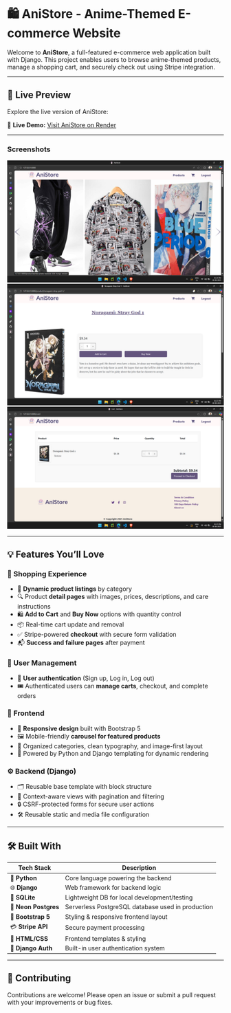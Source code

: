 # 🛍️ AniStore - Anime-Themed E-commerce Website

Welcome to **AniStore**, a full-featured e-commerce web application built with Django. This project enables users to browse anime-themed products, manage a shopping cart, and securely check out using Stripe integration.

---

## 📸 Live Preview

Explore the live version of AniStore:

🔗 **Live Demo:** [Visit AniStore on Render](https://your-anistore-url.onrender.com)

---

### Screenshots

![Home Page](assets/home.png)
![Product Detail](assets/product_detail.png)
![Cart View](assets/cart.png)

---

## 💡 Features You’ll Love

### 🛒 Shopping Experience
- 🧾 **Dynamic product listings** by category
- 🔍 Product **detail pages** with images, prices, descriptions, and care instructions
- 🛍️ **Add to Cart** and **Buy Now** options with quantity control
- 📦 Real-time cart update and removal
- ✅ Stripe-powered **checkout** with secure form validation
- 📬 **Success and failure pages** after payment

### 👥 User Management
- 🔐 **User authentication** (Sign up, Log in, Log out)
- 🎟️ Authenticated users can **manage carts**, checkout, and complete orders

### 📱 Frontend
- 🎨 **Responsive design** built with Bootstrap 5
- 🖼️ Mobile-friendly **carousel for featured products**
- 📂 Organized categories, clean typography, and image-first layout
- 🐍 Powered by Python and Django templating for dynamic rendering

### ⚙️ Backend (Django)
- 🗂️ Reusable base template with block structure
- 🧠 Context-aware views with pagination and filtering
- 🔒 CSRF-protected forms for secure user actions
- 🛠️ Reusable static and media file configuration

---

## 🛠️ Built With

| Tech Stack           | Description                                  |
|----------------------|-----------------------------------------------|
| 🐍 **Python**       | Core language powering the backend            |
| 🌐 **Django**       | Web framework for backend logic               |
| 🧠 **SQLite**       | Lightweight DB for local development/testing  |
| 🐘 **Neon Postgres**| Serverless PostgreSQL database used in production |
| 🎨 **Bootstrap 5**  | Styling & responsive frontend layout          |
| 💳 **Stripe API**   | Secure payment processing                     |
| 🧾 **HTML/CSS**     | Frontend templates & styling                  |
| 🔐 **Django Auth**  | Built-in user authentication system           |

---

## 🤝 Contributing

Contributions are welcome! Please open an issue or submit a pull request with your improvements or bug fixes.


